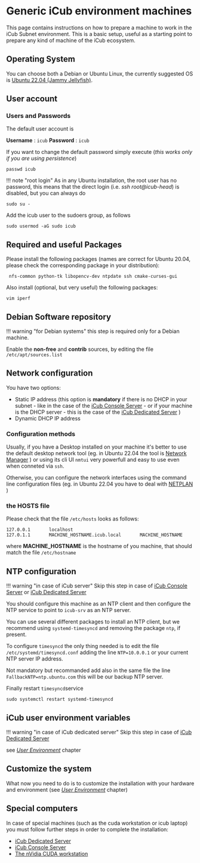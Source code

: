 # Generic iCub environment machines

This page contains instructions on how to prepare a machine to work in the iCub Subnet environment. This is a basic setup, useful as a starting point to prepare any kind of machine of the iCub ecosystem.

## Operating System

You can choose both a Debian or Ubuntu Linux, the currently suggested OS is [Ubuntu 22.04 (Jammy Jellyfish)](http://releases.ubuntu.com/22.04/).

## User account

### Users and Passwords

The default user account is

**Username** : `icub`
**Password** : `icub`

If you want to change the default password simply execute (*this works only if you are using persistence*)

`passwd icub`

!!! note "root login"
    As in any Ubuntu installation, the root user has no password, this means that the direct login (i.e. *ssh root\@icub-head*) is disabled, but you can always do

`sudo su - `


Add the icub user to the sudoers group, as follows

`sudo usermod -aG sudo icub`

## Required and useful Packages

Please install the following packages (names are correct for Ubuntu 20.04, please check the corresponding package in your distribution):

` nfs-common python-tk libopencv-dev ntpdate ssh cmake-curses-gui`

Also install (optional, but very useful) the following packages:

`vim iperf`

## Debian Software repository

!!! warning "for Debian systems"
    this step is required only for a Debian machine.

Enable the **non-free** and **contrib** sources, by editing the file `/etc/apt/sources.list`

## Network configuration

You have two options:

- Static IP address (this option is **mandatory**  if there is no DHCP in your subnet - like in the case of the [iCub Console Server](icub-server-laptop.md) - or if your machine is the DHCP server - this is the case of  the [iCub Dedicated Server](icub-server-from-scratch.md) )
- Dynamic DHCP IP address

### Configuration methods
Usually, if you have a Desktop installed on your machine it's better to use the default desktop network tool (eg. in Ubuntu 22.04 the tool is [Network Manager](https://help.ubuntu.com/community/NetworkManager) ) or using its cli UI `nmtui` very powerfull and easy to use even when conneted via `ssh`.

Otherwise, you can configure the network interfaces using the command line configuration files (eg. in Ubuntu 22.04 you have to deal with [NETPLAN](https://netplan.io/) )

### the HOSTS file
Please check that the file `/etc/hosts` looks as follows:

```
127.0.0.1       localhost
127.0.1.1       MACHINE_HOSTNAME.icub.local       MACHINE_HOSTNAME
```

where **MACHINE_HOSTNAME** is the hostname of you machine, that should match the file `/etc/hostname`


## NTP configuration

!!! warning "in case of iCub server"
    Skip this step in case of [iCub Console Server](icub-server-laptop.md) or [iCub Dedicated Server](icub-server-from-scratch.md)

You should configure this machine as an NTP client and then configure the NTP service to point to `icub-srv` as an NTP server.

You can use several different packages to install an NTP client, but we recommend using `systemd-timesyncd` and removing the package `ntp`, if present.

To configure `timesyncd` the only thing needed is to edit the file `/etc/systemd/timesyncd.conf` adding the line `NTP=10.0.0.1` or your current NTP server IP address.

Not mandatory but recommanded add also in the same file the line `FallbackNTP=ntp.ubuntu.com` this will be our backup NTP server.

Finally restart `timesyncd`service

`sudo systemctl restart systemd-timesyncd`

## iCub user environment variables

!!! warning "in case of iCub dedicated server"
    Skip this step in case of [iCub Dedicated Server](icub-server-from-scratch.md)

see [_User Environment_](../icubos/user-env.md) chapter

## Customize the system

What now you need to do is to customize the installation with your hardware and environment (see [_User Environment_](../icubos/user-env.md) chapter)

## Special computers

In case of special machines (such as the cuda workstation or icub laptop) you must follow further steps in order to complete the installation:

-   [iCub Dedicated Server](icub-server-from-scratch.md)
-   [iCub Console Server](icub-server-laptop.md)
-   [The nVidia CUDA workstation](cuda-workstation.md)
